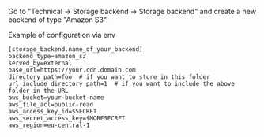 Go to "Technical -\> Storage backend -\> Storage backend" and create a
new backend of type "Amazon S3".


Example of configuration via env
~~~~~~~~~~~~~~~~~~~~~~~~~~~~~~~~
[storage_backend.name_of_your_backend]
backend_type=amazon_s3
served_by=external
base_url=https://your.cdn.domain.com
directory_path=foo  # if you want to store in this folder
url_include_directory_path=1  # if you want to include the above folder in the URL
aws_bucket=your-bucket-name
aws_file_acl=public-read
aws_access_key_id=$SECRET
aws_secret_access_key=$MORESECRET
aws_region=eu-central-1
~~~~~~~~~~~~~~~~~~~~~~~~~~~~~~~~
